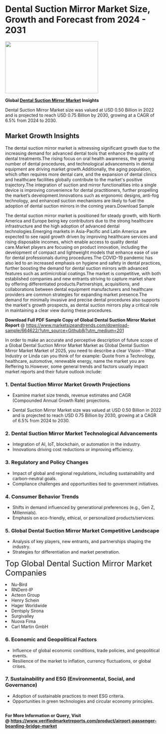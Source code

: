 <H1>Dental Suction Mirror Market Size, Growth and Forecast from 2024 - 2031</H1><img class="aligncenter size-medium wp-image-584254" src="https://thirdeyenews.in/wp-content/uploads/2024/09/Global-Market-Research-300x168.jpeg" alt="" width="300" height="168" /><p><strong>Global&nbsp;<a href="https://www.marketsizeandtrends.com/download-sample/664622/?utm_source=Github8j?utm_medium=201">Dental Suction Mirror Market</a> Insights</strong></p><p>Dental Suction Mirror Market size was valued at USD 0.50 Billion in 2022 and is projected to reach USD 0.75 Billion by 2030, growing at a CAGR of 6.5% from 2024 to 2030.</p><p><h2>Market Growth Insights</h2> <p>The dental suction mirror market is witnessing significant growth due to the increasing demand for advanced dental tools that enhance the quality of dental treatments.The rising focus on oral health awareness, the growing number of dental procedures, and technological advancements in dental equipment are driving market growth.Additionally, the aging population, which often requires more dental care, and the expansion of dental clinics and healthcare facilities globally contribute to the market's positive trajectory.The integration of suction and mirror functionalities into a single device is improving convenience for dental practitioners, further propelling the market’s development.Innovations such as ergonomic designs, anti-fog technology, and enhanced suction mechanisms are likely to fuel the adoption of dental suction mirrors in the coming years.Download Sample</p> <p>The dental suction mirror market is positioned for steady growth, with North America and Europe being key contributors due to the strong healthcare infrastructure and the high adoption of advanced dental technologies.Emerging markets in Asia-Pacific and Latin America are expected to see rapid growth driven by improving healthcare services and rising disposable incomes, which enable access to quality dental care.Market players are focusing on product innovation, including the development of compact and lightweight models that enhance ease of use for dental professionals during procedures.The COVID-19 pandemic has also led to an increased emphasis on hygiene and safety in dental practices, further boosting the demand for dental suction mirrors with advanced features such as antimicrobial coatings.The market is competitive, with both established companies and new entrants striving to capture market share by offering differentiated products.Partnerships, acquisitions, and collaborations between dental equipment manufacturers and healthcare providers are common strategies for expanding market presence.The demand for minimally invasive and precise dental procedures also supports the market's growth prospects, as dental suction mirrors play a critical role in maintaining a clear view during these procedures.</p><p><span class=""><strong>Download Full PDF Sample Copy of Global Dental Suction Mirror Market Report</strong> @ <a href="https://www.marketsizeandtrends.com/download-sample/664622/?utm_source=Github8j?utm_medium=201" target="_blank">https://www.marketsizeandtrends.com/download-sample/664622/?utm_source=Github8j?utm_medium=201</a></span></p><p>In order to make an accurate and perceptive description of future scope of a Global&nbsp;Dental Suction Mirror Market Market as Global&nbsp;Dental Suction Mirror Market Market of 2025, you need to describe a clear Vision &ndash; What Industry or Linda can you think of for example: Quote from a Technology, healthcare, automotive, renewable energy, name the market you are Reffering to.However, some general trends and factors usually impact market reports and their future outlook include:</p><h3>1.&nbsp;<strong>Dental Suction Mirror Market Growth Projections</strong></h3><ul><li>Examine market size trends, revenue estimates and CAGR (Compounded Annual Growth Rate) projections.</li><li><p>Dental Suction Mirror Market size was valued at USD 0.50 Billion in 2022 and is projected to reach USD 0.75 Billion by 2030, growing at a CAGR of 6.5% from 2024 to 2030.</p></li></ul><h3>2.&nbsp;<strong>Dental Suction Mirror Market Technological Advancements</strong></h3><ul><li>Integration of AI, IoT, blockchain, or automation in the industry.</li><li>Innovations driving cost reductions or improving efficiency.</li></ul><h3>3.&nbsp;<strong>Regulatory and Policy Changes</strong></h3><ul><li>Impact of global and regional regulations, including sustainability and carbon-neutral goals.</li><li>Compliance challenges and opportunities tied to government initiatives.</li></ul><h3>4.&nbsp;<strong>Consumer Behavior Trends</strong></h3><ul><li>Shifts in demand influenced by generational preferences (e.g., Gen Z, Millennials).</li><li>Emphasis on eco-friendly, ethical, or personalized products/services.</li></ul><h3>5.&nbsp;<strong>Global Dental Suction Mirror Market Competitive Landscape</strong></h3><ul><li>Analysis of key players, new entrants, and partnerships shaping the industry.</li><li>Strategies for differentiation and market penetration.</li></ul><p data-pm-slice="1 1 []"><span style="color: inherit; font-family: inherit; font-size: 25px;">Top Global Dental Suction Mirror Market Companies</span></p><div class="" data-test-id=""><p><li>Nu-Bird</li><li> RNDent-IP</li><li> Acteon Group</li><li> Henry Schein</li><li> Hager Worldwide</li><li> Dentsply Sirona</li><li> Surgivalley</li><li> Nuova Fima</li><li> Carl Martin GmbH</li></p></div><h3>6.&nbsp;<strong>Economic and Geopolitical Factors</strong></h3><ul><li>Influence of global economic conditions, trade policies, and geopolitical events.</li><li>Resilience of the market to inflation, currency fluctuations, or global crises.</li></ul><h3>7.&nbsp;<strong>Sustainability and ESG (Environmental, Social, and Governance)</strong></h3><ul><li>Adoption of sustainable practices to meet ESG criteria.</li><li>Opportunities in green technologies and circular economy principles.</li></ul><h2><strong style="font-size: 14px;">For More Information or Query, Visit @&nbsp;</strong><a style="background-color: #ffffff; font-size: 14px;" href="https://www.marketsizeandtrends.com/report/dental-suction-mirror-market/" target="_blank">https://www.verifiedmarketreports.com/product/airport-passenger-boarding-bridge-market</a></h2>